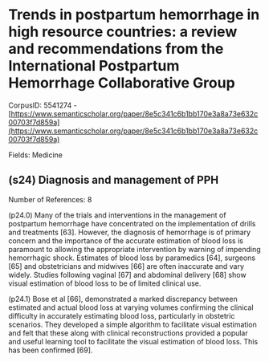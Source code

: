 # Trends in postpartum hemorrhage in high resource countries: a review and recommendations from the International Postpartum Hemorrhage Collaborative Group

CorpusID: 5541274 - [https://www.semanticscholar.org/paper/8e5c341c6b1bb170e3a8a73e632c00703f7d859a](https://www.semanticscholar.org/paper/8e5c341c6b1bb170e3a8a73e632c00703f7d859a)

Fields: Medicine

## (s24) Diagnosis and management of PPH
Number of References: 8

(p24.0) Many of the trials and interventions in the management of postpartum hemorrhage have concentrated on the implementation of drills and treatments [63]. However, the diagnosis of hemorrhage is of primary concern and the importance of the accurate estimation of blood loss is paramount to allowing the appropriate intervention by warning of impending hemorrhagic shock. Estimates of blood loss by paramedics [64], surgeons [65] and obstetricians and midwives [66] are often inaccurate and vary widely. Studies following vaginal [67] and abdominal delivery [68] show visual estimation of blood loss to be of limited clinical use.

(p24.1) Bose et al [66], demonstrated a marked discrepancy between estimated and actual blood loss at varying volumes confirming the clinical difficulty in accurately estimating blood loss, particularly in obstetric scenarios. They developed a simple algorithm to facilitate visual estimation and felt that these along with clinical reconstructions provided a popular and useful learning tool to facilitate the visual estimation of blood loss. This has been confirmed [69].
